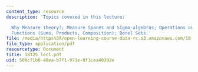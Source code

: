 ```yaml
---
content_type: resource
description: 'Topics covered in this lecture:

  Why Measure Theory?; Measure Spaces and Sigma-algebras; Operations on Measurable
  Functions (Sums, Products, Composition); Borel Sets.'
file: /media/https%3A/open-learning-course-data-rc.s3.amazonaws.com/18-125-measure-and-integration-fall-2003/509c71b048eab7f1971e8f1cea40392e_18125_lec1.pdf
file_type: application/pdf
resourcetype: Document
title: 18125_lec1.pdf
uid: 509c71b0-48ea-b7f1-971e-8f1cea40392e
---
```

